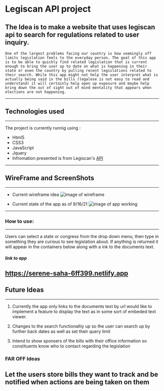 # __Legiscan API project__
The Idea is to make a website that uses legiscan api to search for regulations related to user inquiry. 
---------------------------------------------------------------------------------------------
    One of the largest problems facing our country is how seemingly off limits legislation feels to the everyday person. The goal of this app is to be able to quickly find related legislation that is current enough to bring the user up to date on what is happening in their state or even the country by pulling recent legislations related to their search. While this app might not help the user interpret what is actually being said in the bills (legalese is not easy to read and understand) it will certainly help open up exposure and maybe help bring down the out of sight out of mind mentality that appears when elections are not happening. 
----------------------------------------------------------------------------------------------



## __Technologies used__
----------------------------------------------------------------------------------------------
The project is currently runnig using :
* Html5
* CSS3
* JavaScript
* Jquery 
* Infromation presented is from Legiscan's [API](https://legiscan.com/legiscan)
----------------------------------------------------------------------------------------------



## __WireFrame and ScreenShots__
----------------------------------------------------------------------------------------------
* Current wireframe idea
![image of wireframe](https://i.imgur.com/52xWORq.png)

* Current state of the app as of 9/16/21
![image of app working](https://i.imgur.com/EkBvmZQ.png)




----------------------------------------------------------------------------------------------
### __How to use__:
----------------------------------------------------------------------------------------------
Users can select a state or congress from the drop down menu, then type in something they are curious to see legislation about. If anything is returned it will appear in the containers below along with a ink to the documents text.

#### _link to app_
https://serene-saha-6ff399.netlify.app
----------------------------------------------------------------------------------------------



## __Future Ideas__
----------------------------------------------------------------------------------------------
1. Currently the app only links to the documents text by url would like to implement a feature to display the text as in some sort of embeded text viewer. 

2. Changes to the search functionaltiy up so the user can search up by further back dates as well as set their query limit

3. Intend to show sponsers of the bills with their office information so constituents know who to contact regarding the legislation

### __FAR OFF Ideas__
Let the users store bills they want to track and be notified when actions are being taken on them 
----------------------------------------------------------------------------------------------